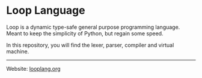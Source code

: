 # Loop Language

Loop is a dynamic type-safe general purpose programming language. Meant to keep the simplicity of Python, but regain some
speed.

In this repository, you will find the lexer, parser, compiler and virtual machine.<br>

---

Website: [looplang.org](looplang.org)
